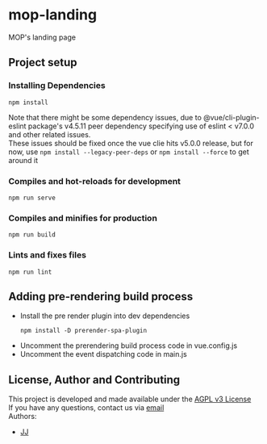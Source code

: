 # mop-landing
MOP's landing page

## Project setup
### Installing Dependencies
```
npm install
```
Note that there might be some dependency issues, due to @vue/cli-plugin-eslint package's v4.5.11 peer dependency specifying use of eslint < v7.0.0 and other related issues.  
These issues should be fixed once the vue clie hits v5.0.0 release, but for now, use ```npm install --legacy-peer-deps``` or ```npm install --force``` to get around it

### Compiles and hot-reloads for development
```
npm run serve
```

### Compiles and minifies for production
```
npm run build
```

### Lints and fixes files
```
npm run lint
```

## Adding pre-rendering build process
- Install the pre render plugin into dev dependencies
    ```
    npm install -D prerender-spa-plugin
    ```
- Uncomment the prerendering build process code in vue.config.js
- Uncomment the event dispatching code in main.js

## License, Author and Contributing
This project is developed and made available under the [AGPL v3 License](./LICENSE)  
If you have any questions, contact us via [email](mailto:developer@enkeldigital.com)  
Authors:
- [JJ](https://github.com/Jaimeloeuf)
